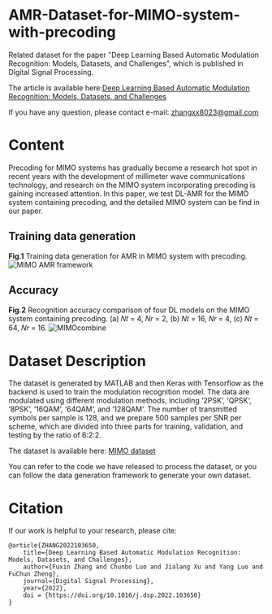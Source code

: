 # AMR-Dataset-for-MIMO-system-with-precoding

Related dataset for the paper "Deep Learning Based Automatic Modulation Recognition: Models, Datasets, and Challenges", which is published in Digital Signal Processing.

The article is available here:[Deep Learning Based Automatic Modulation Recognition: Models, Datasets, and Challenges](https://www.sciencedirect.com/science/article/pii/S1051200422002676?via%3Dihub)

If you have any question, please contact e-mail: zhangxx8023@gmail.com

# Content
Precoding for MIMO systems has gradually become a research hot spot in recent years with the development of millimeter wave communications technology, and research on the MIMO system incorporating precoding is gaining increased attention. In this paper, we test DL-AMR for the MIMO system containing precoding, and the detailed
MIMO system can be find in our paper.

## Training data generation

**Fig.1** Training data generation for AMR in MIMO system with precoding.
![MIMO AMR framework](https://user-images.githubusercontent.com/56213845/180169488-a82d0606-bc50-4a1d-a48c-7564c1e2d37a.png)

## Accuracy
**Fig.2** Recognition accuracy comparison of four DL models on the MIMO system containing precoding. (a) 𝑁𝑡 = 4, 𝑁𝑟 = 2, (b) 𝑁𝑡 = 16, 𝑁𝑟 = 4, (c) 𝑁𝑡 = 64, 𝑁𝑟 = 16.
![MIMOcombine](https://user-images.githubusercontent.com/56213845/180170315-eefb26a9-bf1b-4b52-a692-f1c66bc9216c.png)

# Dataset Description
The dataset is generated by MATLAB and then Keras with Tensorflow as the backend is used to train the modulation recognition model. The data are modulated using different modulation methods, including ‘2PSK‘, ‘QPSK‘, ‘8PSK‘,
‘16QAM‘, ‘64QAM‘, and ‘128QAM‘. The number of transmitted symbols per sample is 128, and we prepare 500 samples per SNR per scheme, which are divided into three parts for training, validation, and testing by the ratio of 6:2:2.

The dataset is available here: [MIMO dataset](https://pan.baidu.com/s/1YvOmfXL6RXR76bx9fwVMhw?pwd=5cx4)

You can refer to the code we have released to process the dataset, or you can follow the data generation framework to generate your own dataset.

# Citation
If our work is helpful to your research, please cite:

    @article{ZHANG2022103650,
        title={Deep Learning Based Automatic Modulation Recognition: Models, Datasets, and Challenges},
        author={Fuxin Zhang and Chunbo Luo and Jialang Xu and Yang Luo and FuChun Zheng},
        journal={Digital Signal Processing},
        year={2022},
        doi = {https://doi.org/10.1016/j.dsp.2022.103650}
    }

